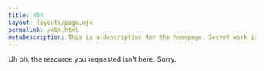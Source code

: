 ```yaml
---
title: 404
layout: layouts/page.njk
permalink: /404.html
metaDescription: This is a description for the homepage. Secret work is yoyo
---
```

Uh oh, the resource you requested isn't here. Sorry.